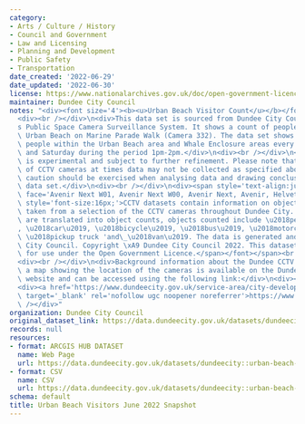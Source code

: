 ```yaml
---
category:
- Arts / Culture / History
- Council and Government
- Law and Licensing
- Planning and Development
- Public Safety
- Transportation
date_created: '2022-06-29'
date_updated: '2022-06-30'
license: https://www.nationalarchives.gov.uk/doc/open-government-licence/version/3/
maintainer: Dundee City Council
notes: "<div><font size='4'><b><u>Urban Beach Visitor Count</u></b></font></div>\n\
  <div><br /></div>\n<div>This data set is sourced from Dundee City Council\u2019\
  s Public Space Camera Surveillance System. It shows a count of people using the\
  \ Urban Beach on Marine Parade Walk (Camera 332). The data set shows a count of\
  \ people within the Urban Beach area and Whale Enclosure areas every Monday, Wednesday\
  \ and Saturday during the period 1pm-2pm.</div>\n<div><br /></div>\n<div>This data\
  \ is experimental and subject to further refinement. Please note that due the nature\
  \ of CCTV cameras at times data may not be collected as specified above. Therefore,\
  \ caution should be exercised when analysing data and drawing conclusions for this\
  \ data set.</div>\n<div><br /></div>\n<div><span style='text-align:justify;'><font\
  \ face='Avenir Next W01, Avenir Next W00, Avenir Next, Avenir, Helvetica Neue, sans-serif'><span\
  \ style='font-size:16px;'>CCTV datasets contain information on object detections\
  \ taken from a selection of the CCTV cameras throughout Dundee City. CCTV images\
  \ are translated into object counts, objects counted include \u2018person\u2019\
  , \u2018car\u2019, \u2018bicycle\u2019, \u2018bus\u2019, \u2018motorcycle', 'truck,\
  \ \u2018pickup truck 'and\_\u2018van\u2019. The data is generated and owned by Dundee\
  \ City Council. Copyright \xA9 Dundee City Council 2022. This dataset is available\
  \ for use under the Open Government Licence.</span></font></span><br /></div>\n\
  <div><br /></div>\n<div>Background information about the Dundee CCTV cameras including\
  \ a map showing the location of the cameras is available on the Dundee City Council\
  \ website and can be accessed using the following link:</div>\n<div><br /></div>\n\
  <div><a href='https://www.dundeecity.gov.uk/service-area/city-development/sustainable-transport-and-roads/dundees-public-space-camera-surveillance-system'\
  \ target='_blank' rel='nofollow ugc noopener noreferrer'>https://www.dundeecity.gov.uk/service-area/city-development/sustainable-transport-and-roads/dundees-public-space-camera-surveillance-system</a><br\
  \ /></div>"
organization: Dundee City Council
original_dataset_link: https://data.dundeecity.gov.uk/datasets/dundeecity::urban-beach-visitors-june-2022-snapshot
records: null
resources:
- format: ARCGIS HUB DATASET
  name: Web Page
  url: https://data.dundeecity.gov.uk/datasets/dundeecity::urban-beach-visitors-june-2022-snapshot
- format: CSV
  name: CSV
  url: https://data.dundeecity.gov.uk/datasets/dundeecity::urban-beach-visitors-june-2022-snapshot.csv?where=1=1
schema: default
title: Urban Beach Visitors June 2022 Snapshot
---
```

